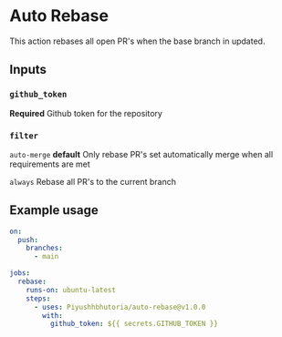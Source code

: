 # Auto Rebase

This action rebases all open PR's when the base branch in updated.

## Inputs

### `github_token`

**Required** Github token for the repository

### `filter`

`auto-merge` **default**  Only rebase PR's set automatically merge when all requirements are met

`always` Rebase all PR's to the current branch

## Example usage
```yaml
on:
  push:
    branches:
      - main

jobs:
  rebase:
    runs-on: ubuntu-latest
    steps:
      - uses: Piyushhbhutoria/auto-rebase@v1.0.0
        with:
          github_token: ${{ secrets.GITHUB_TOKEN }}
```
